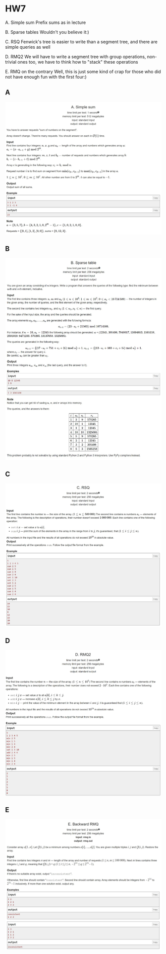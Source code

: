 # HW7

A. Simple sum Prefix sums as in lecture

B. Sparse tables Wouldn't you believe it:)

C. RSQ Fenwick's tree is easier to write than a segment tree, and there are simple queries as well

D. RMQ2 We will have to write a segment tree with group operations, non-trivial ones too, we have to think how to "stack" these operations

E. RMQ on the contrary Well, this is just some kind of crap for those who did not have enough fun with the first four:)

## A

![A](Problems_screenshots/A.jpg)

## B

![B](Problems_screenshots/B.jpg)

## C

![C](Problems_screenshots/C.jpg)

## D

![D](Problems_screenshots/D.jpg)

## E

![E](Problems_screenshots/E.jpg)
